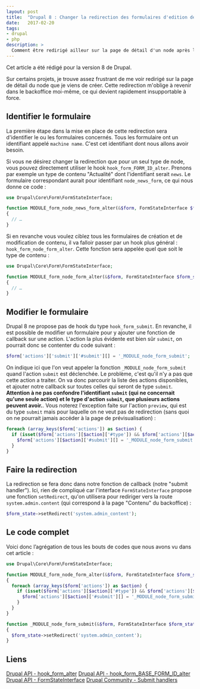 ```yaml
---
layout: post
title:  "Drupal 8 : Changer la redirection des formulaires d'edition des nodes"
date:   2017-02-20
tags:
- drupal
- php
description: >
  Comment être redirigé ailleur sur la page de détail d'un node après l'avoir créé/modifié ?
---
```


<aside><p>Cet article a été rédigé pour la version 8 de Drupal.</p></aside>

Sur certains projets, je trouve assez frustrant de me voir redirigé sur la page de détail du node que je viens de créer.
Cette redirection m'oblige à revenir dans le backoffice moi-même, ce qui devient rapidement insupportable à force.

## Identifier le formulaire

La première étape dans la mise en place de cette redirection sera d'identifier le ou les formulaires concernés.
Tous les formulaire ont un identifiant appelé `machine name`. C'est cet identifiant dont nous allons avoir besoin.

Si vous ne désirez changer la redirection que pour un seul type de node, vous pouvez directement utiliser le hook `hook_form_FORM_ID_alter`. Prenons par exemple un type de contenu "Actualité" dont l'identifiant serait `news`. Le formulaire correspondant aurait pour identifiant `node_news_form`, ce qui nous donne ce code :

```php
use Drupal\Core\Form\FormStateInterface;

function MODULE_form_node_news_form_alter(&$form, FormStateInterface $form_state)
{
  // …
}
```

Si en revanche vous voulez ciblez tous les formulaires de création et de modification de contenu, il va falloir passer par un hook plus général : `hook_form_node_form_alter`. Cette fonction sera appelée quel que soit le type de contenu :

```php
use Drupal\Core\Form\FormStateInterface;

function MODULE_form_node_form_alter(&$form, FormStateInterface $form_state, $form_id)
{
  // …
}
```

## Modifier le formulaire

Drupal 8 ne propose pas de hook du type `hook_form_submit`. En revanche, il est possible de modifier un formulaire pour y ajouter une fonction de callback sur une action.
L'action la plus évidente est bien sûr `submit`, on pourrait donc se contenter du code suivant :

```php
$form['actions']['submit']['#submit'][] = '_MODULE_node_form_submit';
```

On indique ici que l'on veut appeler la fonction `_MODULE_node_form_submit` quand l'action `submit` est déclenchée. Le problème, c'est qu'il n'y a pas que cette action a traiter. On va donc parcourir la liste des actions disponibles, et ajouter notre callback sur toutes celles qui seront de type `submit`. **Attention à ne pas confondre l'identifiant `submit` (qui ne concernait qu'une seule action) et le type d'action `submit`, que plusieurs actions peuvent avoir.**. Vous noterez l'exception faite sur l'action `preview`, qui est du type `submit` mais pour laquelle on ne veut pas de redirection (sans quoi on ne pourrait jamais accéder à la page de prévisualisation) :

```php
foreach (array_keys($form['actions']) as $action) {
  if (isset($form['actions'][$action]['#type']) && $form['actions'][$action]['#type'] === 'submit' && $action != 'preview') {
    $form['actions'][$action]['#submit'][] = '_MODULE_node_form_submit';
  }
}
```

## Faire la redirection

La redirection se fera donc dans notre fonction de callback (notre "submit handler"). Ici, rien de compliqué car l'interface `FormStateInterface` propose une fonction `setRedirect`, qu'on utilisera pour rediriger vers la route `system.admin.content` (qui correspond à la page "Contenu" du backoffice) :

```php
$form_state->setRedirect('system.admin_content');
```

## Le code complet

Voici donc l’agrégation de tous les bouts de codes que nous avons vu dans cet article :

```php
use Drupal\Core\Form\FormStateInterface;

function MODULE_form_node_form_alter(&$form, FormStateInterface $form_state, $form_id)
{
  foreach (array_keys($form['actions']) as $action) {
    if (isset($form['actions'][$action]['#type']) && $form['actions'][$action]['#type'] === 'submit' && $action != 'preview') {
      $form['actions'][$action]['#submit'][] = '_MODULE_node_form_submit';
    }
  }
}

function _MODULE_node_form_submit(&$form, FormStateInterface $form_state)
{
  $form_state->setRedirect('system.admin_content');
}
```

## Liens

[Drupal API - hook_form_alter](https://api.drupal.org/api/drupal/core!lib!Drupal!Core!Form!form.api.php/function/hook_form_alter/8.2.x)
[Drupal API - hook_form_BASE_FORM_ID_alter](https://api.drupal.org/api/drupal/core%21lib%21Drupal%21Core%21Form%21form.api.php/function/hook_form_BASE_FORM_ID_alter/8.2.x)
[Drupal API - FormStateInterface](https://api.drupal.org/api/drupal/core!lib!Drupal!Core!Form!FormStateInterface.php/interface/FormStateInterface/8.2.x)
[Drupal Community - Submit handlers](https://www.drupal.org/node/2637958)
